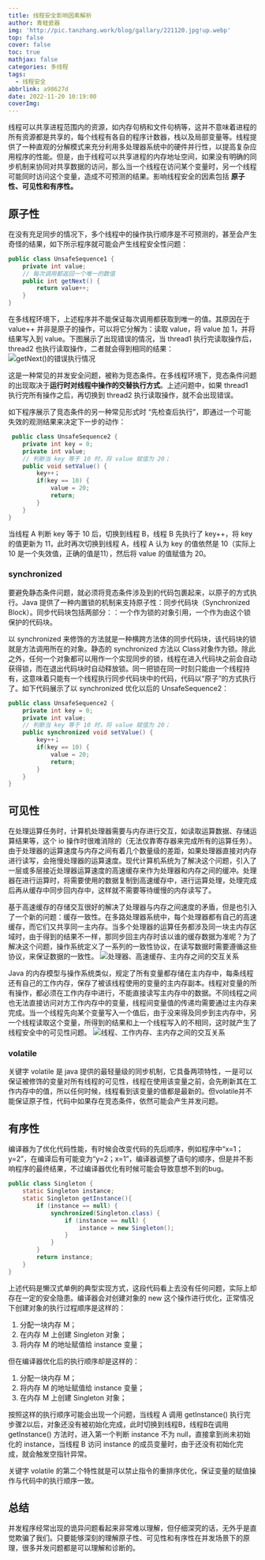 ```yaml
---
title: 线程安全影响因素解析
author: 青蛙瓷器
img: 'http://pic.tanzhang.work/blog/gallary/221120.jpg!up.webp'
top: false
cover: false
toc: true
mathjax: false
categories: 多线程
tags:
  - 线程安全
abbrlink: a98627d
date: 2022-11-20 10:19:00
coverImg:
---
```

线程可以共享进程范围内的资源，如内存句柄和文件句柄等，这并不意味着进程的所有资源都是共享的，每个线程有各自的程序计数器，栈以及局部变量等。线程提供了一种直观的分解模式来充分利用多处理器系统中的硬件并行性，以提高复杂应用程序的性能。但是，由于线程可以共享进程的内存地址空间，如果没有明确的同步机制来协同对共享数据的访问，那么当一个线程在访问某个变量时，另一个线程可能同时访问这个变量，造成不可预测的结果。影响线程安全的因素包括 **原子性、可见性和有序性。**

## 原子性

在没有充足同步的情况下，多个线程中的操作执行顺序是不可预测的，甚至会产生奇怪的结果，如下所示程序就可能会产生线程安全性问题：

```java
public class UnsafeSequence1 {
	private int value;
	// 每次调用都返回一个唯一的数值
	public int getNext() {
		return value++;
	}
}
```

在多线程环境下，上述程序并不能保证每次调用都获取到唯一的值。其原因在于 value++ 并非是原子的操作，可以将它分解为：读取 value，将 value 加 1，并将结果写入到 value。下图展示了出现错误的情况，当 thread1 执行完读取操作后，thread2 也执行读取操作，二者就会得到相同的结果：
![getNext()的错误执行情况](http://pic.tanzhang.work/blog/race_condition.png!up.webp)

这是一种常见的并发安全问题，被称为竞态条件。在多线程环境下，竞态条件问题的出现取决于**运行时对线程中操作的交替执行方式**。上述问题中，如果 thread1 执行完所有操作之后，再切换到 thread2 执行读取操作，就不会出现错误。

如下程序展示了竞态条件的另一种常见形式时 “先检查后执行”，即通过一个可能失效的观测结果来决定下一步的动作：

```java
 public class UnsafeSequence2 {
	private int key = 0;
	private int value;
	// 判断当 key 等于 10 时，将 value 赋值为 20；
	public void setValue() {
		key++；
		if(key == 10) {
			value = 20;
			return;
		}
	}
}
```

当线程 A 判断 key 等于 10 后，切换到线程 B，线程 B 先执行了 key++，将 key 的值更新为 11，此时再次切换到线程 A，线程 A 认为 key 的值依然是 10（实际上 10 是一个失效值，正确的值是11），然后将 value 的值赋值为 20。

### synchronized

要避免静态条件问题，就必须将竞态条件涉及到的代码包裹起来，以原子的方式执行。Java 提供了一种内置锁的机制来支持原子性：同步代码块（Synchronized Block）。同步代码块包括两部分：：一个作为锁的对象引用，一个作为由这个锁保护的代码块。

以 synchronized 来修饰的方法就是一种横跨方法体的同步代码块，该代码块的锁就是方法调用所在的对象。静态的 synchronized 方法以 Class对象作为锁。除此之外，任何一个对象都可以用作一个实现同步的锁，线程在进入代码块之前会自动获得锁，而在退出代码块时自动释放锁。同一把锁在同一时刻只能由一个线程持有，这意味着只能有一个线程执行同步代码块中的代码，代码以“原子”的方式执行了。如下代码展示了以 synchronized 优化以后的 UnsafeSequence2：

```java
public class UnsafeSequence2 {
	private int key = 0;
	private int value;
	// 判断当 key 等于 10 时，将 value 赋值为 20；
	public synchronized void setValue() {
		key++；
		if(key == 10) {
			value = 20;
			return;
		}
	}
}
```

## 可见性

在处理运算任务时，计算机处理器需要与内存进行交互，如读取运算数据、存储运算结果等，这个 io 操作时很难消除的（无法仅靠寄存器来完成所有的运算任务）。由于处理器的运算速度与内存之间有着几个数量级的差距，如果处理器直接对内存进行读写，会拖慢处理器的运算速度。现代计算机系统为了解决这个问题，引入了一层或多层接近处理器运算速度的高速缓存来作为处理器和内存之间的缓冲。处理器在进行运算时，将需要使用的数据复制到高速缓存中，进行运算处理，处理完成后再从缓存中同步回内存中，这样就不需要等待缓慢的内存读写了。

基于高速缓存的存储交互很好的解决了处理器与内存之间速度的矛盾，但是也引入了一个新的问题：缓存一致性。在多路处理器系统中，每个处理器都有自己的高速缓存，而它们又共享同一主内存。当多个处理器的运算任务都涉及同一块主内存区域时，由于得到的结果不一样，那同步回主内存时该以谁的缓存数据为准呢？为了解决这个问题，操作系统定义了一系列的一致性协议，在读写数据时需要遵循这些协议，来保证数据的一致性。
![处理器、高速缓存、主内存之间的交互关系](http://pic.tanzhang.work/blog/ram_model.png!up.webp)

Java 的内存模型与操作系统类似，规定了所有变量都存储在主内存中，每条线程还有自己的工作内存，保存了被该线程使用的变量的主内存副本。线程对变量的所有操作，都必须在工作内存中进行，不能直接读写主内存中的数据。不同线程之间也无法直接访问对方工作内存中的变量，线程间变量值的传递均需要通过主内存来完成。当一个线程先向某个变量写入一个值后，由于没来得及同步到主内存中，另一个线程读取这个变量，所得到的结果和上一个线程写入的不相同，这时就产生了线程安全中的可见性问题。
![线程、工作内存、主内存之间的交互关系](http://pic.tanzhang.work/blog/java_ram_model.png!up.webp)

### volatile

关键字 volatile 是 java 提供的最轻量级的同步机制，它具备两项特性，一是可以保证被修饰的变量对所有线程的可见性，线程在使用该变量之前，会先刷新其在工作内存中的值，所以任何时候，线程看到该变量的值都是最新的。但volatile并不能保证原子性，代码中如果存在竞态条件，依然可能会产生并发问题。

## 有序性

编译器为了优化代码性能，有时候会改变代码的先后顺序，例如程序中“x=1；y=2”，在编译后有可能变为“y=2；x=1”，编译器调整了语句的顺序，但是并不影响程序的最终结果，不过编译器优化有时候可能会导致意想不到的bug。

```java
public class Singleton {
	static Singleton instance;
	static Singleton getInstance(){
		if (instance == null) {
			synchronized(Singleton.class) {
				if (instance == null) {
					instance = new Singleton();
				}
			}
		}
		return instance;
	}
}
```

上述代码是懒汉式单例的典型实现方式，这段代码看上去没有任何问题，实际上却存在一定的安全隐患。编译器会对创建对象的 new 这个操作进行优化，正常情况下创建对象的执行过程顺序是这样的：

1. 分配一块内存 M；
2. 在内存 M 上创建 Singleton 对象；
3. 将内存 M 的地址赋值给 instance 变量；

但在编译器优化后的执行顺序却是这样的：

1. 分配一块内存 M；
2. 将内存 M 的地址赋值给 instance 变量；
3. 在内存 M 上创建 Singleton 对象；

按照这样的执行顺序可能会出现一个问题，当线程 A 调用 getInstance() 执行完步骤2以后，对象还没有被初始化完成，此时切换到线程B，线程B在调用 getInstance() 方法时，进入第一个判断 instance 不为 null，直接拿到尚未初始化的 instance，当线程 B 访问 instance 的成员变量时，由于还没有初始化完成，就会触发空指针异常。

关键字 volatile 的第二个特性就是可以禁止指令的重排序优化，保证变量的赋值操作与代码中的执行顺序一致。

## 总结

并发程序经常出现的诡异问题看起来非常难以理解，但仔细深究的话，无外乎是直觉欺骗了我们。只要能够深刻的理解原子性、可见性和有序性在并发场景下的原理，很多并发问题都是可以理解和诊断的。
